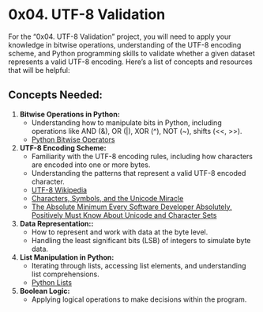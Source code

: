 # 0x04. UTF-8 Validation
For the “0x04. UTF-8 Validation” project, you will need to apply your knowledge in bitwise operations, understanding of the UTF-8 encoding scheme, and Python programming skills to validate whether a given dataset represents a valid UTF-8 encoding. Here’s a list of concepts and resources that will be helpful:
## Concepts Needed:
1. **Bitwise Operations in Python:**
    - Understanding how to manipulate bits in Python, including operations like AND (&), OR (|), XOR (^), NOT (~), shifts (<<, >>).
    - [Python Bitwise Operators](https://wiki.python.org/moin/BitwiseOperators)
2. **UTF-8 Encoding Scheme:**
    - Familiarity with the UTF-8 encoding rules, including how characters are encoded into one or more bytes.
    - Understanding the patterns that represent a valid UTF-8 encoded character.
    - [UTF-8 Wikipedia](https://en.wikipedia.org/wiki/UTF-8)
    - [Characters, Symbols, and the Unicode Miracle](https://www.youtube.com/watch?v=MijmeoH9LT4)
    - [The Absolute Minimum Every Software Developer Absolutely, Positively Must Know About Unicode and Character Sets](https://www.joelonsoftware.com/2003/10/08/the-absolute-minimum-every-software-developer-absolutely-positively-must-know-about-unicode-and-character-sets-no-excuses/)
3. **Data Representation::**
    - How to represent and work with data at the byte level.
    - Handling the least significant bits (LSB) of integers to simulate byte data.
4. **List Manipulation in Python:**
    - Iterating through lists, accessing list elements, and understanding list comprehensions.
    - [Python Lists](https://docs.python.org/3/tutorial/datastructures.html#more-on-lists)
5. **Boolean Logic:**
    - Applying logical operations to make decisions within the program.